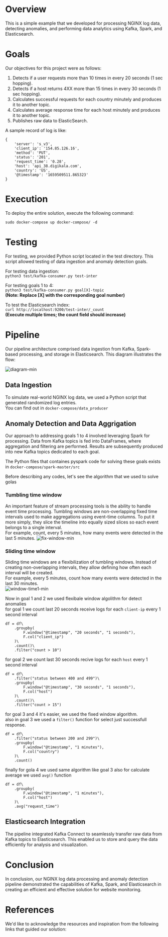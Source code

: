 # Overview
This is a simple example that we developed for processing NGINX log data, detecting anomalies, and performing data analytics using Kafka, Spark, and Elasticsearch.  

# Goals
Our objectives for this project were as follows:  
1. Detects if a user requests more than 10 times in every 20 seconds (1 sec hopping).
2. Detects if a host returns 4XX more than 15 times in every 30 seconds (1 sec hopping).
3. Calculates successful requests for each country minutely and produces it to another topic.
4. Calculates average response time for each host minutely and produces it to another topic.
5. Publishes raw data to ElasticSearch.

A sample record of log is like:  
```
{
    'server': 's_v3',
    'client_ip': '154.85.126.16',
    'method': 'PUT',
    'status': '201',
    'request_time': '0.28',
    'host': 'api_38.digikala.com',
    'country': 'US',
    '@timestamp': '1659509511.865323'
}
```

# Execution
To deploy the entire solution, execute the following command:  
```
sudo docker-compose up docker-compose/ -d
```

# Testing
For testing, we provided Python script located in the test directory. This script allowed testing of data ingestion and anomaly detection goals.    

For testing data ingestion:  
```python3 test/kafka-consumer.py test-inter```  

For testing goals 1 to 4:  
```python3 test/kafka-consumer.py goal[X]-topic```  
**(Note: Replace [X] with the corresponding goal number)**  

To test the Elasticsearch index:  
```curl http://localhost:9200/test-inter/_count```  
**(Execute multiple times; the count field should increase)**  

# Pipeline
Our pipeline architecture comprised data ingestion from Kafka, Spark-based processing, and storage in Elasticsearch. This diagram illustrates the flow: 

![diagram-min](https://github.com/aliSadegh/Spark-Kafka-example/assets/24531562/307d453b-cef1-400c-8617-c415cdf8b775)

## Data Ingestion
To simulate real-world NGINX log data, we used a Python script that generated randomized log entries.  
You can find out in ```docker-compose/data_producer```

## Anomaly Detection and Data Aggrigation
Our approach to addressing goals 1 to 4 involved leveraging Spark for processing. Data from Kafka topics is fed into DataFrames, where aggregation and filtering are performed. Results are subsequently produced into new Kafka topics dedicated to each goal.   

The Python files that containes pyspark code for solving these goals exists in ```docker-compose/spark-master/src```  

Before describing any codes, let's see the algorithm that we used to solve golas
### Tumbling time window
An important feature of stream processing tools is the ability to handle event time processing. Tumbling windows are non-overlapping fixed time intervals used to make aggregations using event-time columns. To put it more simply, they slice the timeline into equally sized slices so each event belongs to a single interval.  
For example, count, every 5 minutes, how many events were detected in the last 5 minutes.
![fix-window-min](https://github.com/aliSadegh/Spark-Kafka-example/assets/24531562/7b602173-2de3-45a6-8a6a-c843cec8ad74)

### Sliding time window
Sliding time windows are a flexibilization of tumbling windows. Instead of creating non-overlapping intervals, they allow defining how often each interval will be created.  
For example, every 5 minutes, count how many events were detected in the last 30 minutes.  
![window-time1-min](https://github.com/aliSadegh/Spark-Kafka-example/assets/24531562/7cf27475-8503-49f8-851f-8a40883a506b)

Now in goal 1 and 2 we used flexibale window algolithm for detect anomalies  
for goal 1 we count last 20 seconds receive logs for each ```client-ip``` every 1 second interval  
```
df = df\
    .groupby(
        F.window("@timestamp", "20 seconds", "1 seconds"),
        F.col("client_ip")
    )\
    .count()\
    .filter("count > 10")
```  

for goal 2 we count last 30 seconds recive logs for each ```host``` every 1 second interval  
```
df = df\
    .filter("status between 400 and 499")\
    .groupby(
        F.window("@timestamp", "30 seconds", "1 seconds"),
        F.col("host")
    )\
    .count()\
    .filter("count > 15")
```

for goal 3 and 4 it's easier, we used the fixed window algorithm.  
also in goal 3 we used a ```filter()``` function for select just successfull response.  
```
df = df\
    .filter("status between 200 and 299")\
    .groupby(
        F.window("@timestamp", "1 minutes"),
        F.col("country")
    )\
    .count()
```

finally for gola 4 we used same algorithm like goal 3 also for calculate average we used ```avg()``` function
```
df = df\
    .groupby(
        F.window("@timestamp", "1 minutes"),
        F.col("host")
    )\
    .avg("request_time")
```

## Elasticsearch Integration
The pipeline integrated Kafka Connect to seamlessly transfer raw data from Kafka topics to Elasticsearch. This enabled us to store and query the data efficiently for analysis and visualization.   

# Conclusion
In conclusion, our NGINX log data processing and anomaly detection pipeline demonstrated the capabilities of Kafka, Spark, and Elasticsearch in creating an efficient and effective solution for website monitoring.

# References
We'd like to acknowledge the resources and inspiration from the following links that guided our solution:  

